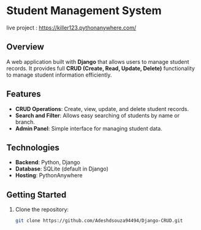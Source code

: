 # Student Management System

 live project  : https://killer123.pythonanywhere.com/


## Overview
A web application built with **Django** that allows users to manage student records. It provides full **CRUD (Create, Read, Update, Delete)** functionality to manage student information efficiently.


## Features
- **CRUD Operations**: Create, view, update, and delete student records.
- **Search and Filter**: Allows easy searching of students by name or branch.
- **Admin Panel**: Simple interface for managing student data.

## Technologies
- **Backend**: Python, Django
- **Database**: SQLite (default in Django)
- **Hosting**: PythonAnywhere

## Getting Started

1. Clone the repository:
   ```bash
   git clone https://github.com/Adeshdsouza94494/Django-CRUD.git

